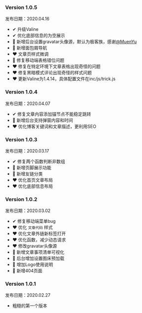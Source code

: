 ### Version 1.0.5

发布日期：2020.04.16

- ✔ 升级Valine
- ✔ 优化底部信息的为空展示
- 🎁 新增后台设置gravatar头像源，默认为极客族，感谢[@MuenYu](https://github.com/MuenYu)
- 🎁 新增面包屑导航
- ❤ 文章页样式微调
- 📌 修复移动端表格错位问题
- ❤ 修复在特定环境下文章表格出现奇怪的问题
- ❤ 修复黑暗模式评论出现奇怪的样式问题
- ❤ 更新Valine为1.4.14，具体配置文件在inc/js/trick.js

### Version 1.0.4

发布日期：2020.04.07

- ✔ 修复文章内容添加锚节点不能稳定跳转
- 🎁 新增后台支持弹窗内容和时间
- ❤ 优化博客关键词和文章描述，更利用SEO

### Version 1.0.3

发布日期：2020.03.17

- ✔ 修复两个函数判断非数组
- 🎁 新增页脚展示功能
- 🎁 新增友链分类
- ❤ 优化首页文章布局
- ❤ 优化底部信息布局

### Version 1.0.2

发布日期：2020.03.02

- ✔ 修复移动端菜单bug
- ❤ 优化 `文章代码` 样式
- ❤ 优化文章外链新标签打开
- ❤ 优化函数，减少动态请求
- ❤ 修改gravatar头像源
- 🎁 新增文章事项清单可视化
- 🎁 后台增加设置图床预加载
- 🎁 增加Logo使用说明
- 🎁 新增404页面

### Version 1.0.1

发布日期：2020.02.27

- 粗糙的第一个版本